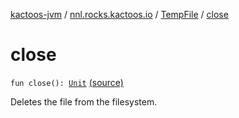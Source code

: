 [kactoos-jvm](../../index.md) / [nnl.rocks.kactoos.io](../index.md) / [TempFile](index.md) / [close](./close.md)

# close

`fun close(): `[`Unit`](https://kotlinlang.org/api/latest/jvm/stdlib/kotlin/-unit/index.html) [(source)](https://github.com/neonailol/kactoos/blob/master/kactoos-jvm/src/main/kotlin/nnl/rocks/kactoos/io/TempFile.kt#L98)

Deletes the file from the filesystem.

